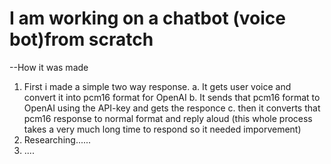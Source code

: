 # I am working on a chatbot (voice bot)from scratch
--How it was made
  1. First i made a simple two way response.
       a. It gets user voice and convert it into pcm16 format for OpenAI
       b. It sends that pcm16 format to OpenAI using the API-key and gets the responce
       c. then it converts that pcm16 response to normal format and reply aloud
       (this whole process takes a very much long time to respond so it needed imporvement)
  2. Researching......
  3. ....

     
